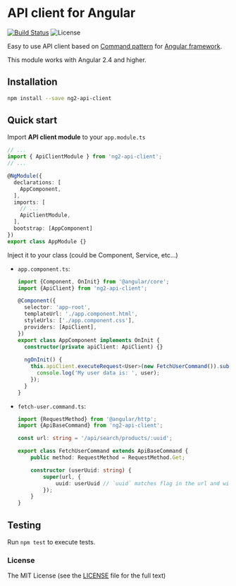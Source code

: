 # API client for Angular

[![Build Status](https://img.shields.io/travis/erento/angular-api-client.svg?style=flat-square)](https://travis-ci.org/erento/angular-api-client)
![License](https://img.shields.io/github/license/erento/angular-api-client.svg?style=flat-square)

Easy to use API client based on [Command pattern](https://en.wikipedia.org/wiki/Command_pattern) for [Angular framework](https://github.com/angular/angular).

This module works with Angular 2.4 and higher.

## Installation
```sh
npm install --save ng2-api-client
```

## Quick start
Import __API client module__ to your `app.module.ts`
```ts
// ...
import { ApiClientModule } from 'ng2-api-client';
// ...

@NgModule({
  declarations: [
    AppComponent,
  ],
  imports: [
    // ...
    ApiClientModule,
  ],
  bootstrap: [AppComponent]
})
export class AppModule {}
```

Inject it to your class (could be Component, Service, etc...)
- `app.component.ts`:  
  ```ts
  import {Component, OnInit} from '@angular/core';
  import {ApiClient} from 'ng2-api-client';

  @Component({
    selector: 'app-root',
    templateUrl: './app.component.html',
    styleUrls: ['./app.component.css'],
    providers: [ApiClient],
  })
  export class AppComponent implements OnInit {
    constructor(private apiClient: ApiClient) {}
    
    ngOnInit() {
      this.apiClient.executeRequest<User>(new FetchUserCommand()).subscribe((user: User) => {
        console.log('My user data is: ', user);
      });
    }
  }
  ```

- `fetch-user.command.ts`:  
  ```ts
  import {RequestMethod} from '@angular/http';
  import {ApiBaseCommand} from 'ng2-api-client';
  
  const url: string = '/api/search/products/:uuid';
  
  export class FetchUserCommand extends ApiBaseCommand {
      public method: RequestMethod = RequestMethod.Get;
  
      constructor (userUuid: string) {
          super(url, {
              uuid: userUuid // `uuid` matches flag in the url and will be automatically replaced 
          });
      }
  }
  ```

## Testing
Run `npm test` to execute tests.

### License
The MIT License (see the [LICENSE](LICENSE.md) file for the full text)
